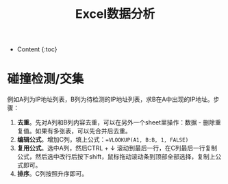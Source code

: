 ﻿---
layout:		post
category:	"program"
title:		"Excel数据分析"

tags:		[Excel]
---
- Content
{:toc}




# 碰撞检测/交集

例如A列为IP地址列表，B列为待检测的IP地址列表，求B在A中出现的IP地址。步骤：

1. **去重**。先对A列和B列内容去重，可以在另外一个sheet里操作：数据 - 删除重复值。如果有多张表，可以先合并后去重。
2. **编辑公式**。增加C列，填上公式：`=VLOOKUP(A1, B:B, 1, FALSE)`
3. **复用公式**。选中A列，然后CTRL + ↓ 滚动到最后一行，在C列最后一行复制公式，然后选中改行后按下shift，鼠标拖动滚动条到顶部全部选择，复制上公式即可。
4. **排序**。C列按照升序即可。

